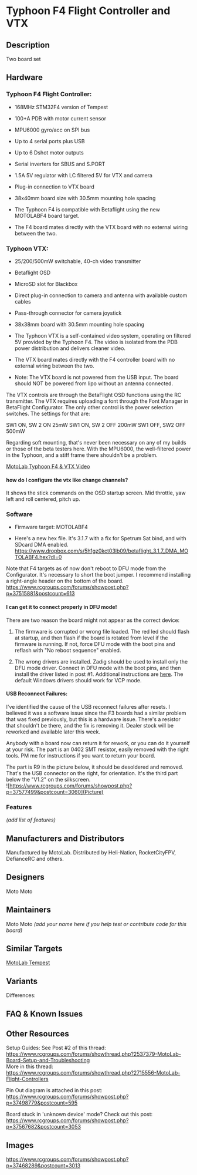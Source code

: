 # Typhoon F4 Flight Controller and VTX
## Description
Two board set


## Hardware
### Typhoon F4 Flight Controller:
 - 168MHz STM32F4 version of Tempest
 - 100+A PDB with motor current sensor
 - MPU6000 gyro/acc on SPI bus
 - Up to 4 serial ports plus USB
 - Up to 6 Dshot motor outputs
 - Serial inverters for SBUS and S.PORT
 - 1.5A 5V regulator with LC filtered 5V for VTX and camera
 - Plug-in connection to VTX board
 - 38x40mm board size with 30.5mm mounting hole spacing

 - The Typhoon F4 is compatible with Betaflight using the new MOTOLABF4 board target.
 - The F4 board mates directly with the VTX board with no external wiring between the two.

### Typhoon VTX:
 - 25/200/500mW switchable, 40-ch video transmitter
 - Betaflight OSD
 - MicroSD slot for Blackbox
 - Direct plug-in connection to camera and antenna with available custom cables
 - Pass-through connector for camera joystick
 - 38x38mm board with 30.5mm mounting hole spacing

 - The Typhoon VTX is a self-contained video system, operating on filtered 5V provided by the Typhoon F4. The video is isolated from the PDB power distribution and delivers cleaner video.

 - The VTX board mates directly with the F4 controller board with no external wiring between the two.

 - Note: The VTX board is not powered from the USB input. The board should NOT be powered from lipo without an antenna connected. 

The VTX controls are through the BetaFlight OSD functions using the RC transmitter. The VTX requires uploading a font through the Font Manager in BetaFlight Configurator. The only other control is the power selection switches. The settings for that are:

SW1 ON, SW 2 ON 25mW
SW1 ON, SW 2 OFF 200mW
SW1 OFF, SW2 OFF 500mW

Regarding soft mounting, that's never been necessary on any of my builds or those of the beta testers here. With the MPU6000, the well-filtered power in the Typhoon, and a stiff frame there shouldn't be a problem. 

[MotoLab Typhoon F4 & VTX Video](https://www.youtube.com/watch?v=h0VcUPcgi8A)

#### how do I configure the vtx like change channels?  
It shows the stick commands on the OSD startup screen. Mid throttle, yaw left and roll centered, pitch up. 

### Software
  - Firmware target: MOTOLABF4

- Here's a new hex file. It's 3.1.7 with a fix for Spetrum Sat bind, and with SDcard DMA enabled.  
https://www.dropbox.com/s/5h1gz0kct03lb09/betaflight_3.1.7_DMA_MOTOLABF4.hex?dl=0   

Note that F4 targets as of now don't reboot to DFU mode from the Configurator. It's necessary to short the boot jumper. I recommend installing a right-angle header on the bottom of the board. 
https://www.rcgroups.com/forums/showpost.php?p=37515881&postcount=613

####  I can get it to connect properly in DFU mode!
There are two reason the board might not appear as the correct device:

1) The firmware is corrupted or wrong file loaded. The red led should flash at startup, and then flash if the board is rotated from level if the firmware is running. If not, force DFU mode with the boot pins and reflash with "No reboot sequence" enabled.

2) The wrong drivers are installed. Zadig should be used to install only the DFU mode driver. Connect in DFU mode with the boot pins, and then install the driver listed in post #1. Additional instructions are [here](https://github.com/betaflight/betaflight/wiki/Installing-Betaflight#dfu-flashing-under-windows---usb-dfu). The default Windows drivers should work for VCP mode.

#### USB Reconnect Failures: 
I've identified the cause of the USB reconnect failures after resets. I believed it was a software issue since the F3 boards had a similar problem that was fixed previously, but this is a hardware issue. There's a resistor that shouldn't be there, and the fix is removing it. Dealer stock will be reworked and available later this week.

Anybody with a board now can return it for rework, or you can do it yourself at your risk. The part is an 0402 SMT resistor, easily removed with the right tools. PM me for instructions if you want to return your board.

The part is R9 in the picture below, it should be desoldered and removed. That's the USB connector on the right, for orientation. It's the third part below the "V1.2" on the silkscreen.   
![https://www.rcgroups.com/forums/showpost.php?p=37577499&postcount=3060](Picture)  

### Features

_(add list of features)_

## Manufacturers and Distributors

Manufactured by MotoLab. Distributed by Heli-Nation, RocketCityFPV, DefianceRC and others.

## Designers
Moto Moto

## Maintainers
Moto Moto
_(add your name here if you help test or contribute code for this board)_


## Similar Targets

[MotoLab Tempest](https://github.com/betaflight/betaflight/wiki/Board---MOTOLAB)


## Variants

Differences:


## FAQ & Known Issues


## Other Resources

Setup Guides: 
See Post #2 of this thread:   
https://www.rcgroups.com/forums/showthread.php?2537379-MotoLab-Board-Setup-and-Troubleshooting  
More in this thread:   
https://www.rcgroups.com/forums/showthread.php?2715556-MotoLab-Flight-Controllers

Pin Out diagram is attached in this post:  
https://www.rcgroups.com/forums/showpost.php?p=37498779&postcount=595

Board stuck in 'unknown device' mode? Check out this post: 
https://www.rcgroups.com/forums/showpost.php?p=37567682&postcount=3053


## Images
https://www.rcgroups.com/forums/showpost.php?p=37468289&postcount=3013
